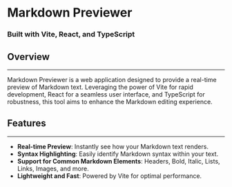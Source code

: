 # Markdown Previewer

### Built with Vite, React, and TypeScript


## Overview
-----------

Markdown Previewer is a web application designed to provide a real-time preview of Markdown text. Leveraging the power of Vite for rapid development, React for a seamless user interface, and TypeScript for robustness, this tool aims to enhance the Markdown editing experience.

## Features
------------

- **Real-time Preview**: Instantly see how your Markdown text renders.
- **Syntax Highlighting**: Easily identify Markdown syntax within your text.
- **Support for Common Markdown Elements**: Headers, Bold, Italic, Lists, Links, Images, and more.
- **Lightweight and Fast**: Powered by Vite for optimal performance.

